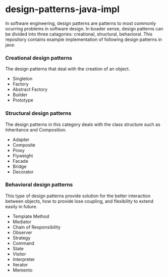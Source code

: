 # design-patterns-java-impl
In software engineering, design patterns are patterns to most commonly ocurring problems in software design. In boader sense, design patterns can be divided into three catagories: creational, structural, behavioral. 
This repository contains example implementation of following design patterns in java:
### Creational design patterns
The design patterns that deal with the creation of an object.
  * Singleton
  * Factory
  * Abstract Factory
  * Builder
  * Prototype
### Structural design patterns
The design patterns in this category deals with the class structure such as Inheritance and Composition.
  * Adapter
  * Composite
  * Proxy
  * Flyweight
  * Facade
  * Bridge
  * Decorator
### Behavioral design patterns
This type of design patterns provide solution for the better interaction between objects, how to provide lose coupling, and flexibility to extend easily in future.
  * Template Method
  * Mediator
  * Chain of Responsibility
  * Observer
  * Strategy
  * Command
  * State
  * Visitor
  * Interpreter
  * Iterator
  * Memento

